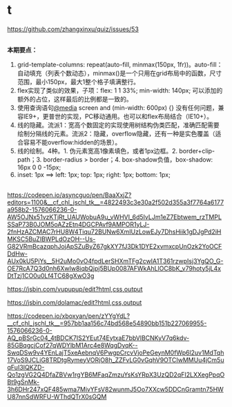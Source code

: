 # t
https://github.com/zhangxinxu/quiz/issues/53

## 

**本期要点：**

1.  grid-template-columns: repeat(auto-fill, minmax(150px, 1fr))。auto-fill：自动填充（列表个数动态），minmax()是一个只用在grid布局中的函数，尺寸范围，最小150px，最大1整个格子填满整行。
2.  flex实现了类似的效果，子项：flex: 1 1 33%; min-width: 140px; 可以添加的额外的占位，这样最后的比例都是一致的。
3.  使用查询语句[@media](https://github.com/media) screen and (min-width: 600px) {} 没有任何问题，兼容IE9+，更普世的实现，PC移动通用。也可以和flex布局结合（IE10+）。
4.  线的隐藏。流派1：宽高个数固定的实现使用树结构伪类匹配，准确匹配需要绘制分隔线的元素。流派2：隐藏，overflow隐藏，还有一种是实色覆盖（适合容易不能overflow:hidden的场景）。
5.  线的绘制。4种。1. 伪元素宽高1像素填色，或者1px边框。2. border+clip-path；3. border-radius > border；4. box-shadow负值，box-shadow: 16px 0 0 -15px;
6.  inset: 1px ==> left: 1px; top: 1px; right: 1px; bottom: 1px;

## 

https://codepen.io/asyncguo/pen/BaaXxjZ?editors=1100&__cf_chl_jschl_tk__=4822493c3e30a2f502d355a3f7764a6177a958b2-1576066236-0-AW5OJNx51vzKTjRt_UAUWobuA9u_vWHVI_6d5IvLJm1eZ7Ebtwem_rzTMPLSSaP73B0JOM5oAZzEtn4DGCPAvf9AMPOR1yLJ-2fnHzAZCMAC7rHU8W4Tiqu72BUNw6XmIUzLowEJy7DhsHiik1gDJgPd2iHMKSC5BuZIBWPLdOzOH--Us-G82VRmBcazqphJojApSZuByZ67gkXY7fJ3Dk1DYE2xvmxcpUnOzk2YoOCFDdHw-AUx0kU5PjYs__5H2uMo0vO4fpdLerSHXmTFg2cwIA1T361rzwpIsj3YgQO_G-OE7RcA7Q3d0nh6XwIw8iqbQjpj5BUp0087AFWkAhLlOC8bK_v79hoty5jL4xDtTzj1CO0u0Lf4TC68gXwO3g

https://jsbin.com/vupupup/edit?html,css,output


https://jsbin.com/dolamac/edit?html,css,output

https://codepen.io/xboxyan/pen/zYYgYdL?__cf_chl_jschl_tk__=957bb1aa156c74bd568e54890bb151b227069955-1576066236-0-AQ_pBSrGc04_4tBDCK7IS2YEut74EytxaE7bbVlBCNKyV7q6kdv-85GBqgcjCof27qWDYlbM1Arc4e8WqgDyqK--SwqDSw9v4YEnLajT5xeAebnqV6PwgpCrcvVjoPeGeynM0fWp6l2uv1MdTqh17VoS9JCLiG8TRDtgRymeyVORjO8h_ZZFvLG0vGqhV9OTCIwMMUu4jCm5uqFuI3IQKZD-Qo1zgVG2Q4DfaZBVw1rgYB6MFaqZmzuYsKsYRpX3UzQD2qFI2LXXegPpqOBt9gSnMk-3h6DHr247xQF485wma7MivYFsV82wunmJ5Oo7XXcw5DDCnGramtn75HWU87nnSdWRFU-WThdQTrX0sGQM